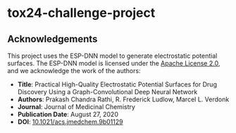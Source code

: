# tox24-challenge-project

## Acknowledgements

This project uses the ESP-DNN model to generate electrostatic potential surfaces. The ESP-DNN model is licensed under the [Apache License 2.0](https://www.apache.org/licenses/LICENSE-2.0), and we acknowledge the work of the authors:

- **Title**: Practical High-Quality Electrostatic Potential Surfaces for Drug Discovery Using a Graph-Convolutional Deep Neural Network
- **Authors**: Prakash Chandra Rathi, R. Frederick Ludlow, Marcel L. Verdonk
- **Journal**: Journal of Medicinal Chemistry
- **Publication Date**: August 27, 2020
- **DOI**: [10.1021/acs.jmedchem.9b01129](https://doi.org/10.1021/acs.jmedchem.9b01129)
